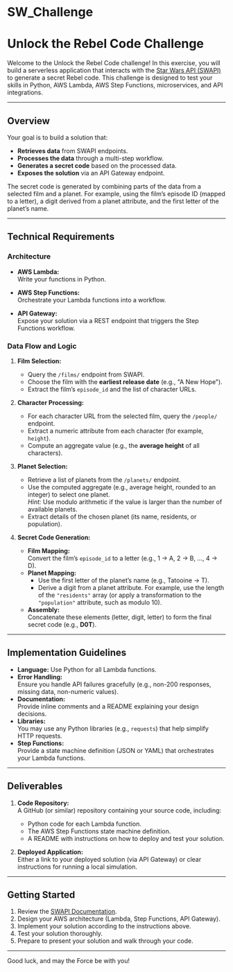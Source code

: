 # SW_Challenge

# Unlock the Rebel Code Challenge

Welcome to the Unlock the Rebel Code challenge! In this exercise, you will build a serverless application that interacts with the [Star Wars API (SWAPI)](https://swapi.dev/documentation#intro) to generate a secret Rebel code. This challenge is designed to test your skills in Python, AWS Lambda, AWS Step Functions, microservices, and API integrations.

---

## Overview

Your goal is to build a solution that:

- **Retrieves data** from SWAPI endpoints.
- **Processes the data** through a multi-step workflow.
- **Generates a secret code** based on the processed data.
- **Exposes the solution** via an API Gateway endpoint.

The secret code is generated by combining parts of the data from a selected film and a planet. For example, using the film’s episode ID (mapped to a letter), a digit derived from a planet attribute, and the first letter of the planet’s name.

---

## Technical Requirements

### Architecture

- **AWS Lambda:**  
  Write your functions in Python.
  
- **AWS Step Functions:**  
  Orchestrate your Lambda functions into a workflow.

- **API Gateway:**  
  Expose your solution via a REST endpoint that triggers the Step Functions workflow.

### Data Flow and Logic

1. **Film Selection:**
   - Query the `/films/` endpoint from SWAPI.
   - Choose the film with the **earliest release date** (e.g., "A New Hope").
   - Extract the film’s `episode_id` and the list of character URLs.

2. **Character Processing:**
   - For each character URL from the selected film, query the `/people/` endpoint.
   - Extract a numeric attribute from each character (for example, `height`).
   - Compute an aggregate value (e.g., the **average height** of all characters).

3. **Planet Selection:**
   - Retrieve a list of planets from the `/planets/` endpoint.
   - Use the computed aggregate (e.g., average height, rounded to an integer) to select one planet.  
     *Hint:* Use modulo arithmetic if the value is larger than the number of available planets.
   - Extract details of the chosen planet (its name, residents, or population).

4. **Secret Code Generation:**
   - **Film Mapping:**  
     Convert the film’s `episode_id` to a letter (e.g., 1 → A, 2 → B, …, 4 → D).
   - **Planet Mapping:**  
     - Use the first letter of the planet’s name (e.g., Tatooine → T).
     - Derive a digit from a planet attribute. For example, use the length of the `"residents"` array (or apply a transformation to the `"population"` attribute, such as modulo 10).
   - **Assembly:**  
     Concatenate these elements (letter, digit, letter) to form the final secret code (e.g., **D0T**).

---

## Implementation Guidelines

- **Language:** Use Python for all Lambda functions.
- **Error Handling:**  
  Ensure you handle API failures gracefully (e.g., non-200 responses, missing data, non-numeric values).
- **Documentation:**  
  Provide inline comments and a README explaining your design decisions.
- **Libraries:**  
  You may use any Python libraries (e.g., `requests`) that help simplify HTTP requests.
- **Step Functions:**  
  Provide a state machine definition (JSON or YAML) that orchestrates your Lambda functions.

---

## Deliverables

1. **Code Repository:**  
   A GitHub (or similar) repository containing your source code, including:
   - Python code for each Lambda function.
   - The AWS Step Functions state machine definition.
   - A README with instructions on how to deploy and test your solution.

2. **Deployed Application:**  
   Either a link to your deployed solution (via API Gateway) or clear instructions for running a local simulation.

---

## Getting Started

1. Review the [SWAPI Documentation](https://swapi.dev/documentation#intro).
2. Design your AWS architecture (Lambda, Step Functions, API Gateway).
3. Implement your solution according to the instructions above.
4. Test your solution thoroughly.
5. Prepare to present your solution and walk through your code.

---

Good luck, and may the Force be with you!


